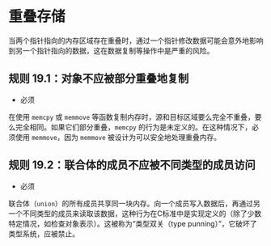 # 重叠存储

当两个指针指向的内存区域存在重叠时，通过一个指针修改数据可能会意外地影响到另一个指针指向的数据，这在数据复制等操作中是严重的风险。

## 规则 19.1：对象不应被部分重叠地复制

- 必须

在使用 `memcpy` 或 `memmove` 等函数复制内存时，源和目标区域要么完全不重叠，要么完全相同。如果它们部分重叠，`memcpy` 的行为是未定义的。在这种情况下，必须使用 `memmove`，因为 `memmove` 被设计为可以安全地处理重叠内存。

## 规则 19.2：联合体的成员不应被不同类型的成员访问

- 必须

联合体（`union`）的所有成员共享同一块内存。向一个成员写入数据后，再通过另一个不同类型的成员来读取该数据，这种行为在C标准中是实现定义的（除了少数特定情况，如检查对象表示）。这被称为“类型双关（type punning）”，它破坏了类型系统，应被禁止。
